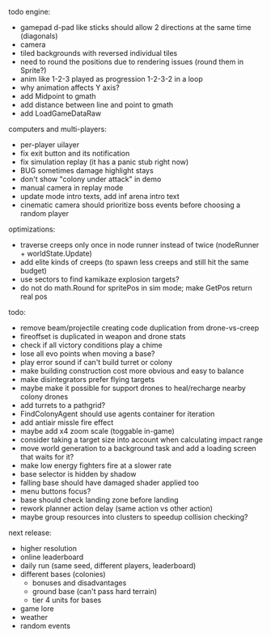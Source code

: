 todo engine:
- gamepad d-pad like sticks should allow 2 directions at the same time (diagonals)
- camera
- tiled backgrounds with reversed individual tiles
- need to round the positions due to rendering issues (round them in Sprite?)
- anim like 1-2-3 played as progression 1-2-3-2 in a loop
- why animation affects Y axis?
- add Midpoint to gmath
- add distance between line and point to gmath
- add LoadGameDataRaw

computers and multi-players:
- per-player uilayer
- fix exit button and its notification
- fix simulation replay (it has a panic stub right now)
- BUG sometimes damage highlight stays
- don't show "colony under attack" in demo
- manual camera in replay mode
- update mode intro texts, add inf arena intro text
- cinematic camera should prioritize boss events before choosing a random player

optimizations:
- traverse creeps only once in node runner instead of twice (nodeRunner + worldState.Update)
- add elite kinds of creeps (to spawn less creeps and still hit the same budget)
- use sectors to find kamikaze explosion targets?
- do not do math.Round for spritePos in sim mode; make GetPos return real pos

todo:
- remove beam/projectile creating code duplication from drone-vs-creep
- fireoffset is duplicated in weapon and drone stats
- check if all victory conditions play a chime
- lose all evo points when moving a base?
- play error sound if can't build turret or colony
- make building construction cost more obvious and easy to balance
- make disintegrators prefer flying targets
- maybe make it possible for support drones to heal/recharge nearby colony drones
- add turrets to a pathgrid?
- FindColonyAgent should use agents container for iteration
- add antiair missle fire effect
- maybe add x4 zoom scale (toggable in-game)
- consider taking a target size into account when calculating impact range
- move world generation to a background task and add a loading screen that waits for it?
- make low energy fighters fire at a slower rate
- base selector is hidden by shadow
- falling base should have damaged shader applied too
- menu buttons focus?
- base should check landing zone before landing
- rework planner action delay (same action vs other action)
- maybe group resources into clusters to speedup collision checking?

next release:
- higher resolution
- online leaderboard
- daily run (same seed, different players, leaderboard)
- different bases (colonies)
  - bonuses and disadvantages
  - ground base (can't pass hard terrain)
  - tier 4 units for bases
- game lore
- weather
- random events
